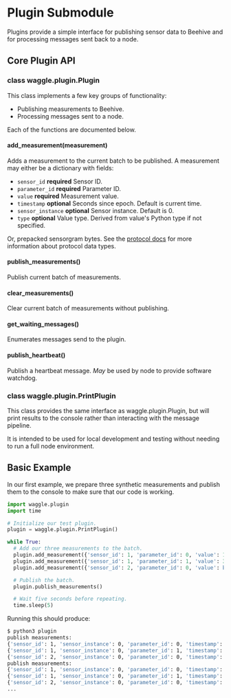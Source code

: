 # Plugin Submodule

Plugins provide a simple interface for publishing sensor data to Beehive and
for processing messages sent back to a node.

## Core Plugin API

### class waggle.plugin.Plugin

This class implements a few key groups of functionality:

* Publishing measurements to Beehive.
* Processing messages sent to a node.

Each of the functions are documented below.

#### add_measurement(measurement)

Adds a measurement to the current batch to be published. A measurement may either be a dictionary with fields:

* `sensor_id` **required** Sensor ID.
* `parameter_id` **required** Parameter ID.
* `value` **required** Measurement value.
* `timestamp` **optional** Seconds since epoch. Default is current time.
* `sensor_instance` **optional** Sensor instance. Default is 0.
* `type` **optional** Value type. Derived from value's Python type if not specified.

Or, prepacked sensorgram bytes. See the [protocol docs](https://github.com/waggle-sensor/pywaggle/tree/develop/waggle/protocol) for more information about protocol data types.

#### publish_measurements()

Publish current batch of measurements.

#### clear_measurements()

Clear current batch of measurements without publishing.

#### get_waiting_messages()

Enumerates messages send to the plugin.

#### publish_heartbeat()

Publish a heartbeat message. _May_ be used by node to provide software watchdog.

### class waggle.plugin.PrintPlugin

This class provides the same interface as waggle.plugin.Plugin, but will print
results to the console rather than interacting with the message pipeline.

It is intended to be used for local development and testing without needing to
run a full node environment.

## Basic Example

In our first example, we prepare three synthetic measurements and publish them
to the console to make sure that our code is working.

```python
import waggle.plugin
import time

# Initialize our test plugin.
plugin = waggle.plugin.PrintPlugin()

while True:
  # Add our three measurements to the batch.
  plugin.add_measurement({'sensor_id': 1, 'parameter_id': 0, 'value': 100})
  plugin.add_measurement({'sensor_id': 1, 'parameter_id': 1, 'value': 32.1})
  plugin.add_measurement({'sensor_id': 2, 'parameter_id': 0, 'value': b'blob of data'})

  # Publish the batch.
  plugin.publish_measurements()

  # Wait five seconds before repeating.
  time.sleep(5)
```

Running this should produce:

```sh
$ python3 plugin
publish measurements:
{'sensor_id': 1, 'sensor_instance': 0, 'parameter_id': 0, 'timestamp': 1532965991, 'type': 20, 'value': 100}
{'sensor_id': 1, 'sensor_instance': 0, 'parameter_id': 1, 'timestamp': 1532965991, 'type': 30, 'value': 32.099998474121094}
{'sensor_id': 2, 'sensor_instance': 0, 'parameter_id': 0, 'timestamp': 1532965991, 'type': 0, 'value': b'blob of data'}
publish measurements:
{'sensor_id': 1, 'sensor_instance': 0, 'parameter_id': 0, 'timestamp': 1532965996, 'type': 20, 'value': 100}
{'sensor_id': 1, 'sensor_instance': 0, 'parameter_id': 1, 'timestamp': 1532965996, 'type': 30, 'value': 32.099998474121094}
{'sensor_id': 2, 'sensor_instance': 0, 'parameter_id': 0, 'timestamp': 1532965996, 'type': 0, 'value': b'blob of data'}
...
```
